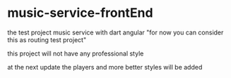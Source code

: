 # music-service-frontEnd
the test project music service with dart angular 
        "for now you can consider this as routing  test project"

this project will not have any professional style 

at the next update the players and more better styles will be added 
